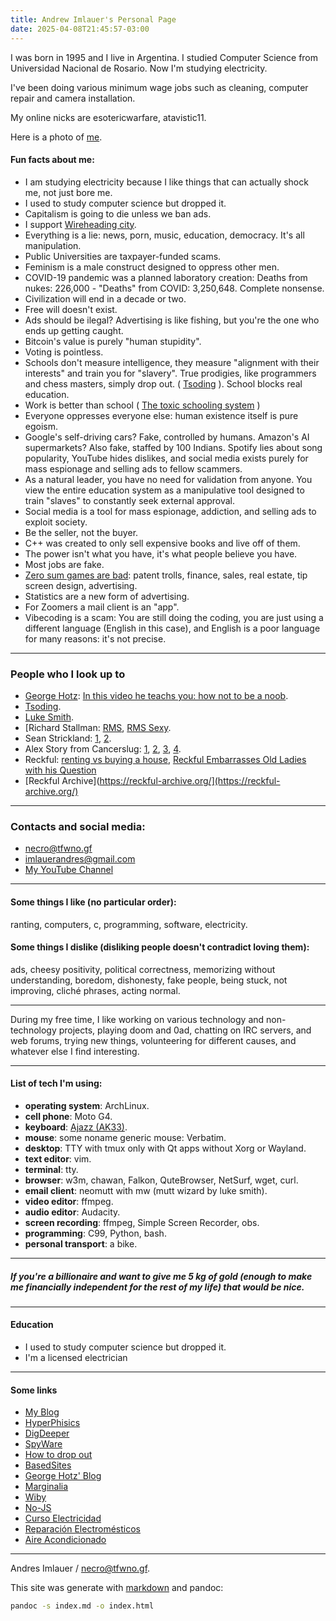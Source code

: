 ```yaml
---
title: Andrew Imlauer's Personal Page
date: 2025-04-08T21:45:57-03:00
---
```

I was born in 1995 and I live in Argentina. I studied Computer Science from Universidad Nacional de Rosario. Now I'm studying electricity.   
   
I've been doing various minimum wage jobs such as cleaning, computer repair and camera installation.   
   
My online nicks are esotericwarfare, atavistic11.   
   
Here is a photo of [me](https://miinstagram.github.io/me/mpv-shot0034.jpg).   
   
#### Fun facts about me:   
   
* I am studying electricity because I like things that can actually shock me, not just bore me.   
* I used to study computer science but dropped it.   
* Capitalism is going to die unless we ban ads.
* I support [Wireheading city](https://geohot.github.io/blog/jekyll/update/2023/04/11/wireheading-city.html).   
* Everything is a lie: news, porn, music, education, democracy. It's all manipulation.   
* Public Universities are taxpayer-funded scams.   
* Feminism is a male construct designed to oppress other men.   
* COVID-19 pandemic was a planned laboratory creation: Deaths from nukes: 226,000 - "Deaths" from COVID: 3,250,648. Complete nonsense.
* Civilization will end in a decade or two.   
* Free will doesn't exist.   
* Ads should be ilegal? Advertising is like fishing, but you're the one who ends up getting caught.
* Bitcoin's value is purely "human stupidity".   
* Voting is pointless.   
* Schools don't measure intelligence, they measure "alignment with their interests" and train you for "slavery". True prodigies, like programmers and chess masters, simply drop out. ( [Tsoding](https://www.youtube.com/embed/6Ptopme84Vw) ).
School blocks real education.   
* Work is better than school ( [The toxic schooling system](https://digdeeper.love/articles/school.xhtml) )   
* Everyone oppresses everyone else: human existence itself is pure egoism.</li>   
* Google's self-driving cars? Fake, controlled by humans. Amazon's AI supermarkets? Also fake, staffed by 100 Indians. Spotify lies about song popularity, YouTube hides dislikes, and social media exists purely for mass espionage and selling ads to fellow scammers.   
* As a natural leader, you have no need for validation from anyone. You view the entire education system as a manipulative tool designed to train "slaves" to constantly seek external approval.   
* Social media is a tool for mass espionage, addiction, and selling ads to exploit society.   
* Be the seller, not the buyer.   
* C++ was created to only sell expensive books and live off of them.   
* The power isn't what you have, it's what people believe you have.   
* Most jobs are fake.   
* [Zero sum games are bad](https://i.ibb.co/Jw4KSzvK/geohot.jpg): patent trolls, finance, sales, real estate, tip screen design, advertising.    
* Statistics are a new form of advertising.   
* For Zoomers a mail client is an "app".   
* Vibecoding is a scam: You are still doing the coding, you are just using a different language (English in this case), and English is a poor language for many reasons: it's not precise.   
   
---   

### People who I look up to

* [George Hotz](https://geohot.github.io/blog): [In this video he teachs you: how not to be a noob](https://www.youtube.com/embed/-v8pD0d5Bmk).
* [Tsoding](https://youtube.com/channel/UCrqM0Ym_NbK1fqeQG2VIohg).
* [Luke Smith](https://lukesmith.xyz).
* [Richard Stallman: [RMS](https://stallman.org), [RMS Sexy](https://rms.sexy).
* Sean Strickland: [1](https://www.youtube.com/embed/rGMQXNUpJo8), [2](https://www.youtube.com/embed/hNc6u7gaL4Q).
* Alex Story from Cancerslug: [1](https://www.youtube.com/embed/Jaf-R6kyXVU), [2](https://www.youtube.com/embed/ZV_Hga8f5D4), [3](https://www.youtube.com/embed/1bP4plDxYBY), [4](https://www.youtube.com/embed/1bP4plDxYBY).
* Reckful: [renting vs buying a house](https://www.youtube.com/embed/DpcMl9XP55M), [Reckful Embarrasses Old Ladies with his Question](https://www.youtube.com/embed/GPFXUVv1s1w) 
* [Reckful Archive](https://reckful-archive.org/](https://reckful-archive.org/)

---
   
### Contacts and social media:   
   
* [necro@tfwno.gf](mailto:necro@tfwno.gf)   
* [imlauerandres@gmail.com](mailto:imlauerandres@gmail.com)   
* [My YouTube Channel](https://www.youtube.com/channel/UCIBeANd-ORSKPOg7PPMWCqw)   
   
---   
   
#### Some things I like (no particular order):   
   
ranting, computers, c, programming, software, electricity.
   
#### Some things I dislike (disliking people doesn't contradict loving them):   
   
ads, cheesy positivity, political correctness, memorizing without understanding, boredom, dishonesty, fake people, being stuck, not improving, cliché phrases, acting normal.   
   
---   
   
During my free time, I like working on various technology and non-technology projects, playing doom and 0ad, chatting on IRC servers, and web forums, trying new things, volunteering for different causes, and whatever else I find interesting.   
   
---   
   
#### List of tech I'm using:   
   
* **operating system**: ArchLinux.   
* **cell phone**: Moto G4.   
* **keyboard**: [Ajazz (AK33)](https://vas.neocities.org/pics/ak33_vs_old.jpg).   
* **mouse**: some noname generic mouse: Verbatim.   
* **desktop**: TTY with tmux only with Qt apps without Xorg or Wayland.   
* **text editor**: vim.   
* **terminal**: tty.   
* **browser**: w3m, chawan, Falkon, QuteBrowser, NetSurf, wget, curl.   
* **email client**: neomutt with mw (mutt wizard by luke smith).   
* **video editor**: ffmpeg.   
* **audio editor**: Audacity.   
* **screen recording**: ffmpeg, Simple Screen Recorder, obs.   
* **programming**: C99, Python, bash.   
* **personal transport**: a bike.   
   
---   
   
##### If you're a billionaire and want to give me 5 kg of gold (enough to make me financially independent for the rest of my life) that would be nice.
   
---   
   
#### Education   
   
* I used to study computer science but dropped it.   
* I'm a licensed electrician   
   
---   
   
#### Some links   
   
* [My Blog](https://imlauera.github.io)   
* [HyperPhisics](http://hyperphysics.phy-astr.gsu.edu/hbasees/hframe.html)   
* [DigDeeper](https://digdeeper.love/)   
* [SpyWare](https://spyware.neocities.org/articles/)   
* [How to drop out](http://ranprieur.com/essays/dropout.html)   
* [BasedSites](https://basedsites.neocities.org)   
* [George Hotz' Blog](https://geohot.github.io/blog)   
* [Marginalia](https://explore2.marginalia.nu/)   
* [Wiby](https://wiby.me)   
* [No-JS](https://no-js.club/)   
* [Curso Electricidad](https://cursoelectricidad.github.io/)   
* [Reparación Electromésticos](https://cursoelectrodomesticos.github.io/)   
* [Aire Acondicionado](https://cursoaa.github.io/)   
   
---   
   
Andres Imlauer / [necro@tfwno.gf](mailto:necro@tfwno.gf).   
   
This site was generate with [markdown](/markdown.html) and pandoc:   
   
```bash   
pandoc -s index.md -o index.html   
```   
